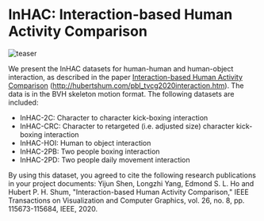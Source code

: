 # InHAC: Interaction-based Human Activity Comparison

![teaser](https://user-images.githubusercontent.com/77708790/146571925-dc3b1e8c-d7dd-42e9-9103-1aa4e0bd5c5d.png)

We present the InHAC datasets for human-human and human-object interaction, as described in the paper <a href="http://hubertshum.com/pbl_tvcg2020interaction.htm">Interaction-based Human Activity Comparison</a> (http://hubertshum.com/pbl_tvcg2020interaction.htm). The data is in the BVH skeleton motion format. The following datasets are included:
- InHAC-2C: Character to character kick-boxing interaction
- InHAC-CRC: Character to retargeted (i.e. adjusted size) character kick-boxing interaction
- InHAC-HOI: Human to object interaction
- InHAC-2PB: Two people boxing interaction
- InHAC-2PD: Two people daily movement interaction

By using this dataset, you agreed to cite the following research publications in your project documents:
Yijun Shen, Longzhi Yang, Edmond S. L. Ho and Hubert P. H. Shum, "Interaction-based Human Activity Comparison," IEEE Transactions on Visualization and Computer Graphics, vol. 26, no. 8, pp. 115673-115684, IEEE, 2020.

